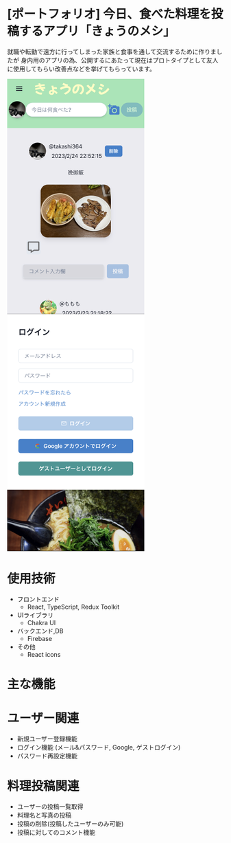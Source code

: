 # [ポートフォリオ] 今日、食べた料理を投稿するアプリ「きょうのメシ」

就職や転勤で遠方に行ってしまった家族と食事を通して交流するために作りましたが
身内用のアプリの為、公開するにあたって現在はプロトタイプとして友人に使用してもらい改善点などを挙げてもらっています。
<p>
<img src= "https://github.com/Takashi364364/kyounomesi_app/blob/master/kyounomesi.png" width="320px">
<img src= "https://github.com/Takashi364364/kyounomesi_app/blob/master/kyounomesi-login.png" width="320px">
</p>

# 使用技術
- フロントエンド
    - React, TypeScript, Redux Toolkit
- UIライブラリ
    - Chakra UI
- バックエンド,DB
    - Firebase
- その他
    - React icons
    
# 主な機能
# ユーザー関連
- 新規ユーザー登録機能
- ログイン機能 (メール&パスワード, Google, ゲストログイン)
- パスワード再設定機能
# 料理投稿関連
- ユーザーの投稿一覧取得
- 料理名と写真の投稿
- 投稿の削除(投稿したユーザーのみ可能)
- 投稿に対してのコメント機能
